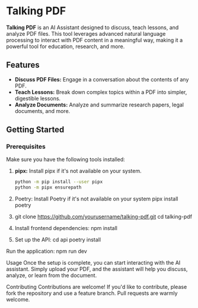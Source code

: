 # Talking PDF

**Talking PDF** is an AI Assistant designed to discuss, teach lessons, and analyze PDF files. This tool leverages advanced natural language processing to interact with PDF content in a meaningful way, making it a powerful tool for education, research, and more.

## Features

- **Discuss PDF Files:** Engage in a conversation about the contents of any PDF.
- **Teach Lessons:** Break down complex topics within a PDF into simpler, digestible lessons.
- **Analyze Documents:** Analyze and summarize research papers, legal documents, and more.

## Getting Started

### Prerequisites

Make sure you have the following tools installed:

1. **pipx:** Install pipx if it's not available on your system.
   ```bash
   python -m pip install --user pipx
   python -m pipx ensurepath

2. Poetry: Install Poetry if it's not available on your system
pipx install poetry

3. git clone https://github.com/yourusername/talking-pdf.git
   cd talking-pdf

4. Install frontend dependencies:
    npm install
5. Set up the API:
    cd api
    poetry install

Run the application:
    npm run dev


Usage
Once the setup is complete, you can start interacting with the AI assistant. Simply upload your PDF, and the assistant will help you discuss, analyze, or learn from the document.

Contributing
Contributions are welcome! If you'd like to contribute, please fork the repository and use a feature branch. Pull requests are warmly welcome.


